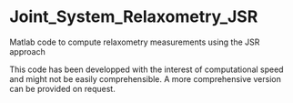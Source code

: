 # Joint_System_Relaxometry_JSR
Matlab code to compute relaxometry measurements using the JSR approach

This code has been developped with the interest of computational speed and might not be easily comprehensible. A more comprehensive version can be provided on request.

